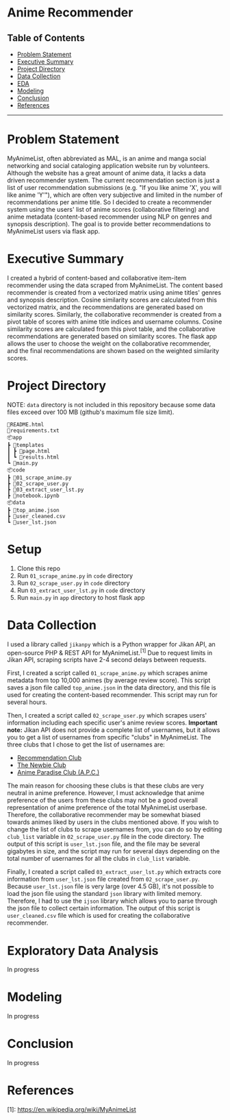 # Anime Recommender

## Table of Contents

- [Problem Statement](#Problem-Statement)
- [Executive Summary](#Executive-Summary)
- [Project Directory](#Project-Directory)
- [Data Collection](#Data-Collection)
- [EDA](#EDA)
- [Modeling](#Modeling)
- [Conclusion](#Conclusion)
- [References](#References)

---

# Problem Statement

MyAnimeList, often abbreviated as MAL, is an anime and manga social networking and social cataloging application website run by volunteers. Although the website has a great amount of anime data, it lacks a data driven recommender system. The current recommendation section is just a list of user recommendation submissions (e.g. "If you like anime 'X', you will like anime 'Y'"), which are often very subjective and limited in the number of recommendations per anime title. So I decided to create a recommender system using the users' list of anime scores (collaborative filtering) and anime metadata (content-based recommender using NLP on genres and synopsis description). The goal is to provide better recommendations to MyAnimeList users via flask app.

# Executive Summary

I created a hybrid of content-based and collaborative item-item recommender using the data scraped from MyAnimeList. The content based recommender is created from a vectorized matrix using anime titles' genres and synopsis description. Cosine similarity scores are calculated from this vectorized matrix, and the recommendations are generated based on similarity scores. Similarly, the collaborative recommender is created from a pivot table of scores with anime title indices and username columns. Cosine similarity scores are calculated from this pivot table, and the collaborative recommendations are generated based on similarity scores. The flask app allows the user to choose the weight on the collaborative recommender, and the final recommendations are shown based on the weighted similarity scores.

# Project Directory

NOTE: `data` directory is not included in this repository because some data files exceed over 100 MB (github's maximum file size limit).

```
📜README.html
📜requirements.txt
📦app
┣ 📂templates
┃ ┣ 📜page.html
┃ ┗ 📜results.html
┗ 📜main.py
📦code
┣ 📜01_scrape_anime.py
┣ 📜02_scrape_user.py
┣ 📜03_extract_user_lst.py
┣ 📜notebook.ipynb
📦data
┣ 📜top_anime.json
┣ 📜user_cleaned.csv
┗ 📜user_lst.json
```

# Setup

1. Clone this repo
2. Run `01_scrape_anime.py` in `code` directory
3. Run `02_scrape_user.py` in `code` directory
4. Run `03_extract_user_lst.py` in `code` directory
5. Run `main.py` in `app` directory to host flask app

# Data Collection

I used a library called `jikanpy` which is a Python wrapper for Jikan API, an open-source PHP & REST API for MyAnimeList.<sup>[1]</sup> Due to request limits in Jikan API, scraping scripts have 2-4 second delays between requests.

First, I created a script called `01_scrape_anime.py` which scrapes anime metadata from top 10,000 animes (by average review score). This script saves a json file called `top_anime.json` in the data directory, and this file is used for creating the content-based recommender. This script may run for several hours.

Then, I created a script called `02_scrape_user.py` which scrapes users' information including each specific user's anime review scores. **Important note:** Jikan API does not provide a complete list of usernames, but it allows you to get a list of usernames from specific "clubs" in MyAnimeList. The three clubs that I chose to get the list of usernames are:

- [Recommendation Club](https://myanimelist.net/clubs.php?cid=20081)
- [The Newbie Club](https://myanimelist.net/clubs.php?cid=20081)
- [Anime Paradise Club (A.P.C.)](https://myanimelist.net/clubs.php?cid=67029)

The main reason for choosing these clubs is that these clubs are very neutral in anime preference. However, I must acknowledge that anime preference of the users from these clubs may not be a good overall representation of anime preference of the total MyAnimeList userbase. Therefore, the collaborative recommender may be somewhat biased towards animes liked by users in the clubs mentioned above. If you wish to change the list of clubs to scrape usernames from, you can do so by editing `club_list` variable in `02_scrape_user.py` file in the code directory. The output of this script is `user_lst.json` file, and the file may be several gigabytes in size, and the script may run for several days depending on the total number of usernames for all the clubs in `club_list` variable.

Finally, I created a script called `03_extract_user_lst.py` which extracts core information from `user_lst.json` file created from `02_scrape_user.py`. Because `user_lst.json` file is very large (over 4.5 GB), it's not possible to load the json file using the standard `json` library with limited memory. Therefore, I had to use the `ijson` library which allows you to parse through the json file to collect certain information. The output of this script is `user_cleaned.csv` file which is used for creating the collaborative recommender.

# Exploratory Data Analysis

In progress

# Modeling

In progress

# Conclusion

In progress

# References

\[1\]: https://en.wikipedia.org/wiki/MyAnimeList
